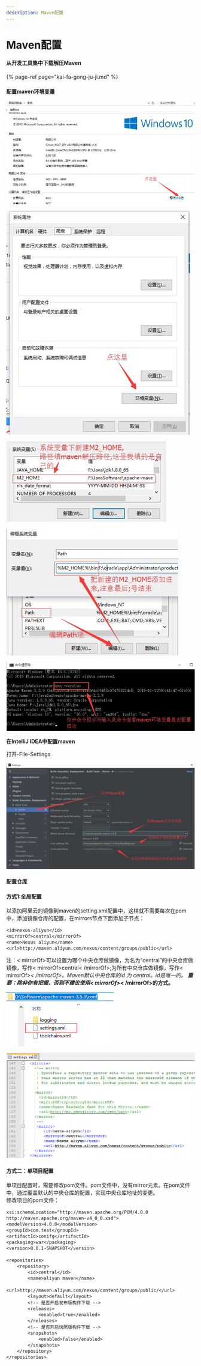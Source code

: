 ```yaml
---
description: Maven配置
---
```


# Maven配置

#### 从开发工具集中下载解压Maven

{% page-ref page="kai-fa-gong-ju-ji.md" %}

####  **配置maven环境变量**

![](../.gitbook/assets/image%20%2810%29.png)

![](../.gitbook/assets/image%20%288%29.png)

![](../.gitbook/assets/image%20%286%29.png)

![](../.gitbook/assets/image%20%2815%29.png)

![](../.gitbook/assets/image%20%287%29.png)

 **在IntelliJ IDEA中配置maven** 

打开-File-Settings

![](../.gitbook/assets/image%20%2813%29.png)

#### 配置仓库

#### 方式1:全局配置

以添加阿里云的镜像到maven的setting.xml配置中，这样就不需要每次在pom中，添加镜像仓库的配置，在mirrors节点下面添加子节点：

```text
<id>nexus-aliyun</id>
<mirrorOf>central</mirrorOf>
<name>Nexus aliyun</name>
<url>http://maven.aliyun.com/nexus/content/groups/public</url>
```

注：&lt; mirrorOf&gt;可以设置为哪个中央仓库做镜像，为名为“central”的中央仓库做镜像，写作&lt; mirrorOf&gt;central&lt; /mirrorOf&gt;;为所有中央仓库做镜像，写作&lt; mirrorOf&gt;_&lt; /mirrorOf&gt;。Maven默认中央仓库的id 为 central。id是唯一的。 **重要：除非你有把握，否则不建议使用&lt; mirrorOf&gt;**_**&lt; /mirrorOf&gt;的方式。**

![](../.gitbook/assets/image%20%2814%29.png)

![](../.gitbook/assets/image%20%2811%29.png)

#### 方式二：单项目配置

单项目配置时，需要修改pom文件。pom文件中，没有mirror元素。在pom文件中，通过覆盖默认的中央仓库的配置，实现中央仓库地址的变更。  
修改项目的pom文件：  


```text
xsi:schemaLocation="http://maven.apache.org/POM/4.0.0 http://maven.apache.org/maven-v4_0_0.xsd">
<modelVersion>4.0.0</modelVersion>
<groupId>com.test</groupId>
<artifactId>conifg</artifactId>
<packaging>war</packaging>
<version>0.0.1-SNAPSHOT</version>

<repositories>
    <repository>
        <id>central</id>
        <name>aliyun maven</name>
        <url>http://maven.aliyun.com/nexus/content/groups/public/</url>
        <layout>default</layout>
        <!-- 是否开启发布版构件下载 -->
        <releases>
            <enabled>true</enabled>
        </releases>
        <!-- 是否开启快照版构件下载 -->
        <snapshots>
            <enabled>false</enabled>
        </snapshots>
    </repository>
</repositories>
```




